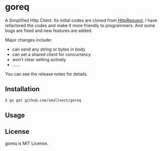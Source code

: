 # goreq
A Simplified Http Client.
Its initial codes are cloned from [HttpRequest](https://github.com/parnurzeal/gorequest).
I have refactored the codes and make it more friendly to programmers. 
And some bugs are fixed and new features are added.

Major changes include:
* can send any string or bytes in body 
* can set a shared client for concurrency
* won't clear setting actively
* ......

You can see the release notes for details.

## Installation
``` sh
$ go get github.com/smallnest/goreq
```

## Usage

## License
goreq is MIT License.

